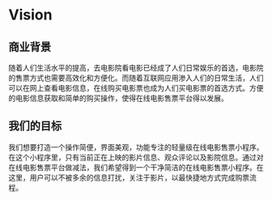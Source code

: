 # Vision

## 商业背景
随着人们生活水平的提高，去电影院看电影已经成了人们日常娱乐的首选，电影院的售票方式也需要高效化和方便化。而随着互联网应用渗入人们的日常生活，人们可以在网上查看电影信息，在线购买电影票也成为人们买电影票的首选方式。方便的电影信息获取和简单的购买操作，使得在线电影售票平台得以发展。

## 我们的目标
我们想要打造一个操作简便，界面美观，功能专注的轻量级在线电影售票小程序。在这个小程序里，只有当前正在上映的影片信息、观众评论以及影院信息。通过对在线电影售票平台做减法，我们希望得到一个干净简洁的在线电影售票小程序。在这里，用户可以不被多余的信息打扰，关注于影片，以最快捷地方式完成购票流程。